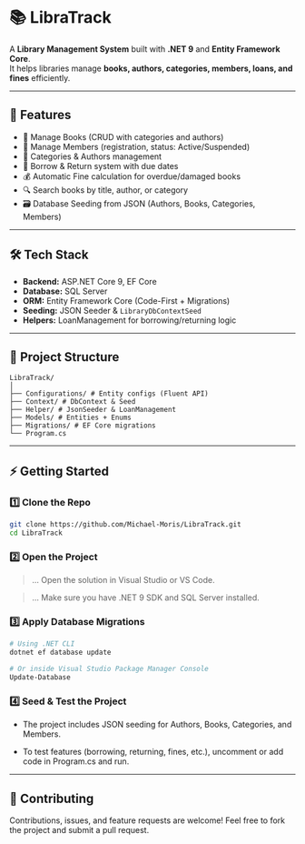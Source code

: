 # 📚 LibraTrack

A **Library Management System** built with **.NET 9** and **Entity Framework Core**.  
It helps libraries manage **books, authors, categories, members, loans, and fines** efficiently.

---

## 🚀 Features
- 📖 Manage Books (CRUD with categories and authors)
- 👥 Manage Members (registration, status: Active/Suspended)
- 📂 Categories & Authors management
- 📅 Borrow & Return system with due dates
- 💰 Automatic Fine calculation for overdue/damaged books
- 🔍 Search books by title, author, or category
- 🗃 Database Seeding from JSON (Authors, Books, Categories, Members)

---

## 🛠️ Tech Stack
- **Backend:** ASP.NET Core 9, EF Core
- **Database:** SQL Server
- **ORM:** Entity Framework Core (Code-First + Migrations)
- **Seeding:** JSON Seeder & `LibraryDbContextSeed`
- **Helpers:** LoanManagement for borrowing/returning logic

---

## 📂 Project Structure
```
LibraTrack/
│
├── Configurations/ # Entity configs (Fluent API)
├── Context/ # DbContext & Seed
├── Helper/ # JsonSeeder & LoanManagement
├── Models/ # Entities + Enums
├── Migrations/ # EF Core migrations
└── Program.cs
```

---

## ⚡ Getting Started

### 1️⃣ Clone the Repo
```bash
git clone https://github.com/Michael-Moris/LibraTrack.git
cd LibraTrack
```

### 2️⃣ Open the Project
>... Open the solution in Visual Studio or VS Code.

>... Make sure you have .NET 9 SDK and SQL Server installed.

### 3️⃣ Apply Database Migrations
```bash
# Using .NET CLI
dotnet ef database update

# Or inside Visual Studio Package Manager Console
Update-Database
```

### 4️⃣ Seed & Test the Project
- The project includes JSON seeding for Authors, Books, Categories, and Members.

- To test features (borrowing, returning, fines, etc.), uncomment or add code in Program.cs and run.

---

## 🤝 Contributing

Contributions, issues, and feature requests are welcome!
Feel free to fork the project and submit a pull request.
